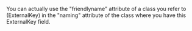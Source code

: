 You can actually use the "friendlyname" attribute of a class you refer to (ExternalKey) in the "naming" attribute of the class where you have this ExternalKey field.
